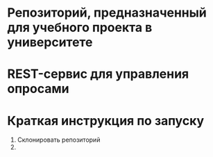 # Репозиторий, предназначенный для учебного проекта в университете
# REST-сервис для управления опросами
# Краткая инструкция по запуску
1. Склонировать репозиторий
2. 